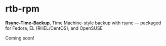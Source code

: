 # rtb-rpm
**Rsync-Time-Backup**, Time Machine-style backup with rsync — packaged for Fedora, EL (RHEL/CentOS), and OpenSUSE

Coming soon!
